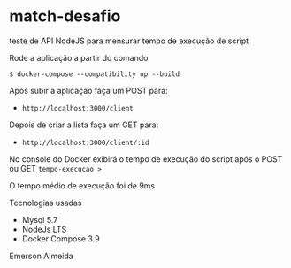 # match-desafio

teste de API NodeJS para mensurar tempo de execução de script

Rode a aplicação a partir do comando
```SHELL
$ docker-compose --compatibility up --build
```

Após subir a aplicação faça um POST para:
- `http://localhost:3000/client`

Depois de criar a lista faça um GET para:
- `http://localhost:3000/client/:id`

No console do Docker exibirá o tempo de execução do script após o POST ou GET
`tempo-execucao >`

O tempo médio de execução foi de 9ms

Tecnologias usadas
- Mysql 5.7
- NodeJs LTS
- Docker Compose 3.9

Emerson Almeida
